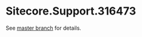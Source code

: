 # Sitecore.Support.316473

See [master branch](https://github.com/sitecoresupport/Sitecore.Support.316473) for details.